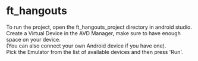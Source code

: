 # ft_hangouts

To run the project, open the ft_hangouts_project directory in android studio. <br />
Create a Virtual Device in the AVD Manager, make sure to have enough space on your device. <br />
(You can also connect your own Android device if you have one). <br />
Pick the Emulator from the list of available devices and then press 'Run'. 
